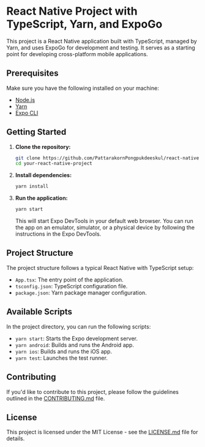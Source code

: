 # React Native Project with TypeScript, Yarn, and ExpoGo

This project is a React Native application built with TypeScript, managed by Yarn, and uses ExpoGo for development and testing. It serves as a starting point for developing cross-platform mobile applications.

## Prerequisites

Make sure you have the following installed on your machine:

- [Node.js](https://nodejs.org/)
- [Yarn](https://yarnpkg.com/)
- [Expo CLI](https://docs.expo.dev/get-started/installation/)

## Getting Started

1. **Clone the repository:**

   ```bash
   git clone https://github.com/PattarakornPongpukdeeskul/react-native-quiz
   cd your-react-native-project
   ```

2. **Install dependencies:**

   ```bash
   yarn install
   ```

3. **Run the application:**

   ```bash
   yarn start
   ```

   This will start Expo DevTools in your default web browser. You can run the app on an emulator, simulator, or a physical device by following the instructions in the Expo DevTools.

## Project Structure

The project structure follows a typical React Native with TypeScript setup:

- `App.tsx`: The entry point of the application.
- `tsconfig.json`: TypeScript configuration file.
- `package.json`: Yarn package manager configuration.

## Available Scripts

In the project directory, you can run the following scripts:

- `yarn start`: Starts the Expo development server.
- `yarn android`: Builds and runs the Android app.
- `yarn ios`: Builds and runs the iOS app.
- `yarn test`: Launches the test runner.

## Contributing

If you'd like to contribute to this project, please follow the guidelines outlined in the [CONTRIBUTING.md](CONTRIBUTING.md) file.

## License

This project is licensed under the MIT License - see the [LICENSE.md](LICENSE.md) file for details.
